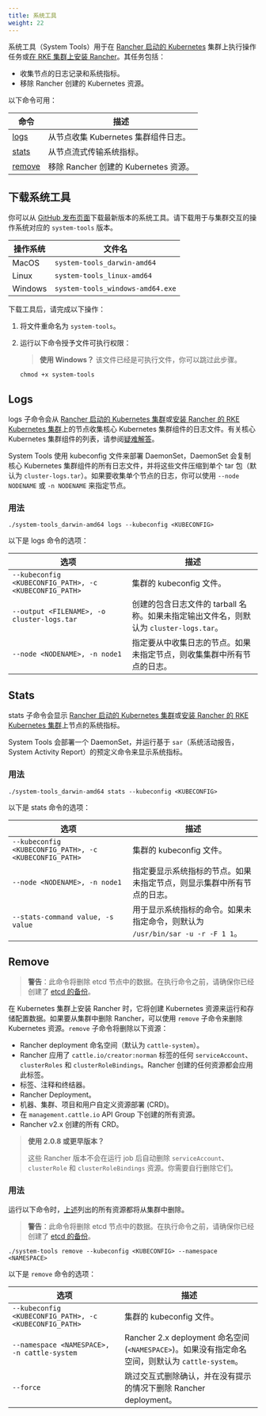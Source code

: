 ```yaml
---
title: 系统工具
weight: 22
---
```


系统工具（System Tools）用于在 [Rancher 启动的 Kubernetes]({{<baseurl>}}/rancher/v2.6/en/cluster-provisioning/rke-clusters/) 集群上执行操作任务或[在 RKE 集群上安装 Rancher]({{<baseurl>}}/rancher/v2.6/en/installation/install-rancher-on-k8s/)。其任务包括：

* 收集节点的日志记录和系统指标。
* 移除 Rancher 创建的 Kubernetes 资源。

以下命令可用：

| 命令 | 描述 |
|---|---
| [logs](#logs) | 从节点收集 Kubernetes 集群组件日志。 |
| [stats](#stats) | 从节点流式传输系统指标。 |
| [remove](#remove) | 移除 Rancher 创建的 Kubernetes 资源。 |

## 下载系统工具

你可以从 [GitHub 发布页面](https://github.com/rancher/system-tools/releases/latest)下载最新版本的系统工具。请下载用于与集群交互的操作系统对应的 `system-tools` 版本。

| 操作系统 | 文件名 |
-----------------|-----
| MacOS | `system-tools_darwin-amd64` |
| Linux | `system-tools_linux-amd64` |
| Windows | `system-tools_windows-amd64.exe` |

下载工具后，请完成以下操作：

1. 将文件重命名为 `system-tools`。

1. 运行以下命令授予文件可执行权限：

   > **使用 Windows？**
   > 该文件已经是可执行文件，你可以跳过此步骤。

   ```
   chmod +x system-tools
   ```

## Logs

logs 子命令会从 [Rancher 启动的 Kubernetes 集群]({{<baseurl>}}/rancher/v2.6/en/cluster-provisioning/rke-clusters/)或[安装 Rancher 的 RKE Kubernetes 集群]({{<baseurl>}}/rancher/v2.6/en/installation/install-rancher-on-k8s/)上的节点收集核心 Kubernetes 集群组件的日志文件。有关核心 Kubernetes 集群组件的列表，请参阅[疑难解答]({{<baseurl>}}//rancher/v2.6/en/troubleshooting/)。

System Tools 使用 kubeconfig 文件来部署 DaemonSet，DaemonSet 会复制核心 Kubernetes 集群组件的所有日志文件，并将这些文件压缩到单个 tar 包（默认为 `cluster-logs.tar`）。如果要收集单个节点的日志，你可以使用 `--node NODENAME` 或 `-n NODENAME` 来指定节点。

### 用法

```
./system-tools_darwin-amd64 logs --kubeconfig <KUBECONFIG>
```

以下是 logs 命令的选项：

| 选项 | 描述 |
| ------------------------------------------------------ | ------------------------------------------------------
| `--kubeconfig <KUBECONFIG_PATH>, -c <KUBECONFIG_PATH>` | 集群的 kubeconfig 文件。 |
| `--output <FILENAME>, -o cluster-logs.tar` | 创建的包含日志文件的 tarball 名称。如果未指定输出文件名，则默认为 `cluster-logs.tar`。 |
| `--node <NODENAME>, -n node1` | 指定要从中收集日志的节点。如果未指定节点，则收集集群中所有节点的日志。 |

## Stats

stats 子命令会显示 [Rancher 启动的 Kubernetes 集群]({{<baseurl>}}/rancher/v2.6/en/cluster-provisioning/rke-clusters/)或[安装 Rancher 的 RKE Kubernetes 集群]({{<baseurl>}}/rancher/v2.6/en/installation/install-rancher-on-k8s/)上节点的系统指标。

System Tools 会部署一个 DaemonSet，并运行基于 `sar`（系统活动报告，System Activity Report）的预定义命令来显示系统指标。

### 用法

```
./system-tools_darwin-amd64 stats --kubeconfig <KUBECONFIG>
```

以下是 stats 命令的选项：

| 选项 | 描述 |
| ------------------------------------------------------ | ------------------------------
| `--kubeconfig <KUBECONFIG_PATH>, -c <KUBECONFIG_PATH>` | 集群的 kubeconfig 文件。 |
| `--node <NODENAME>, -n node1` | 指定要显示系统指标的节点。如果未指定节点，则显示集群中所有节点的日志。 |
| `--stats-command value, -s value` | 用于显示系统指标的命令。如果未指定命令，则默认为 `/usr/bin/sar -u -r -F 1 1`。 |

## Remove

> **警告**：此命令将删除 etcd 节点中的数据。在执行命令之前，请确保你已经创建了 [etcd 的备份]({{<baseurl>}}/rancher/v2.6/en/backups/back-up-rancher)。

在 Kubernetes 集群上安装 Rancher 时，它将创建 Kubernetes 资源来运行和存储配置数据。如果要从集群中删除 Rancher，可以使用 `remove` 子命令来删除 Kubernetes 资源。`remove` 子命令将删除以下资源：

- Rancher deployment 命名空间（默认为 `cattle-system`）。
- Rancher 应用了 `cattle.io/creator:norman` 标签的任何 `serviceAccount`、`clusterRoles` 和 `clusterRoleBindings`。Rancher 创建的任何资源都会应用此标签。
- 标签、注释和终结器。
- Rancher Deployment。
- 机器、集群、项目和用户自定义资源部署 (CRD)。
- 在 `management.cattle.io` API Group 下创建的所有资源。
- Rancher v2.x 创建的所有 CRD。

> **使用 2.0.8 或更早版本？**
>
> 这些 Rancher 版本不会在运行 job 后自动删除 `serviceAccount`、`clusterRole` 和 `clusterRoleBindings` 资源。你需要自行删除它们。

### 用法

运行以下命令时，[上述](#remove)列出的所有资源都将从集群中删除。

> **警告**：此命令将删除 etcd 节点中的数据。在执行命令之前，请确保你已经创建了 [etcd 的备份]({{<baseurl>}}/rancher/v2.6/en/backups/back-up-rancher)。

```
./system-tools remove --kubeconfig <KUBECONFIG> --namespace <NAMESPACE>
```

以下是 `remove` 命令的选项：

| 选项 | 描述 |
| ---------------------------------------------- | ------------
| `--kubeconfig <KUBECONFIG_PATH>, -c <KUBECONFIG_PATH>` | 集群的 kubeconfig 文件。 |
| `--namespace <NAMESPACE>, -n cattle-system` | Rancher 2.x deployment 命名空间 (`<NAMESPACE>`)。如果没有指定命名空间，则默认为 `cattle-system`。 |
| `--force` | 跳过交互式删除确认，并在没有提示的情况下删除 Rancher deployment。 |
